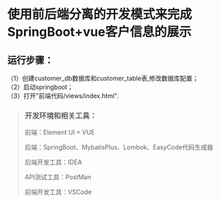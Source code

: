 # 使用前后端分离的开发模式来完成SpringBoot+vue客户信息的展示



## 运行步骤：
（1）创建customer_db数据库和customer_table表,修改数据库配置；  
（2）启动springboot；  
（3）打开"前端代码/views/index.html".


> ### 开发环境和相关工具：
>
> 前端：Element UI + VUE
>
> 后端：SpringBoot、MybatisPlus、Lombok、EasyCode代码生成器
>
> 后端开发工具：IDEA
>
> API测试工具：PostMan
>
> 前端开发工具：VSCode




